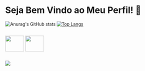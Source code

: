 # Seja Bem Vindo ao Meu Perfil! 👋
![Anurag's GitHub stats](https://github-readme-stats.vercel.app/api?username=Ander-DRK&show_icons=true&theme=highcontrast)
[![Top Langs](https://github-readme-stats.vercel.app/api/top-langs/?username=Ander-DRK&layout=compact&theme=highcontrast)](https://github.com/anuraghazra/github-readme-stats)
##
 <img align="center" height="50" width="60" src="https://cdn.jsdelivr.net/gh/devicons/devicon/icons/css3/css3-plain-wordmark.svg" />  <img align="center" height="50" width="60" src="https://cdn.jsdelivr.net/gh/devicons/devicon/icons/html5/html5-plain-wordmark.svg" />
 ##

 <a href="https://www.linkedin.com/in/anderson-dranka-2494971b9" target="_blank" ><img src="https://img.shields.io/badge/LinkedIn-0077B5?style=for-the-badge&logo=linkedin&logoColor=white" /></a>
 <a href="https://www.youtube.com/channel/UCVLoaZF1dvV_edF8GCyIOyQ" target="_blank"></a>
 <a href="https://www.instagram.com/ander.drk/" target="_blank" > </a>
 <a href="https://twitter.com/Ander_DRK" target="_blank" > </a>
<!--
**Ander-DRK/Ander-DRK** is a ✨ _special_ ✨ repository because its `README.md` (this file) appears on your GitHub profile.

Here are some ideas to get you started:

- 🔭 I’m currently working on ...
- 🌱 I’m currently learning ...
- 👯 I’m looking to collaborate on ...
- 🤔 I’m looking for help with ...
- 💬 Ask me about ...
- 📫 How to reach me: ...
- 😄 Pronouns: ...
- ⚡ Fun fact: ...
-->
